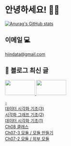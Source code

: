 # 안녕하세요! 🙋‍♂️

[![Anurag's GitHub stats](https://github-readme-stats.vercel.app/api?username=HGJin)](https://github.com/anuraghazra/github-readme-stats)
<!--
[![Top Langs](https://github-readme-stats.vercel.app/api/top-langs/?username=HGJin&layout=compact&hide=r,jupyter%20notebook,c%23&exclude_repo=roharui.github.io)](https://github.com/anuraghazra/github-readme-stats)
-->
<!--
## 이런 환경에 익숙해요✍🏼

## 언어

<p>
  <img alt="" src= "https://img.shields.io/badge/JavaScript-F7DF1E?style=flat-square&logo=JavaScript&logoColor=white"/> 
  <img alt="" src= "https://img.shields.io/badge/TypeScript-black?logo=typescript&logoColor=blue"/>
</p>
-->
## 이메일 💻

hjindata@gmail.com

## 📝 블로그 최신 글
<div style="display: flex; flex-direction: row;">
    <div style="margin-right: 10px;">
        <a href="https://hjindata.tistory.com/">
            <img src="https://github.com/HGJin/tistory/blob/e35e6767cef7d139a31c75581ae47e5a76940263/logo/tistory.png?raw=true" width="100" height="50" />
        </a>
        <a href="https://adventurous-pamphlet-28c.notion.site/DA-Data-Analyst-d609592479e144c9ba8ea716122ef05c/">
            <img src="https://github.com/HGJin/tistory/blob/e35e6767cef7d139a31c75581ae47e5a76940263/logo/notion.png?raw=true" width="100" height="50" />
        </a>
    </div>
</div>



<a href=https://hjindata.tistory.com/123>-</a></br><a href=https://hjindata.tistory.com/122>데이터 시각화 기초(3)</a></br><a href=https://hjindata.tistory.com/121>시각화 그래프 기초(2)</a></br><a href=https://hjindata.tistory.com/120>데이터 시각화 기초(1)</a></br><a href=https://hjindata.tistory.com/119>Ch08 클래스</a></br><a href=https://hjindata.tistory.com/118>Ch07-3 모듈 / 모듈 만들기</a></br><a href=https://hjindata.tistory.com/117>Ch07-2 모듈 / 외부 모듈</a></br>